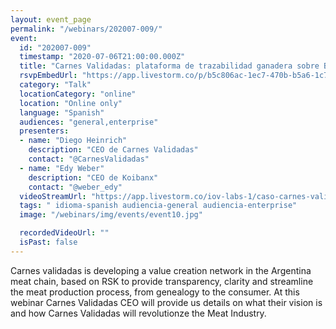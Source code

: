 ```yaml
---
layout: event_page
permalink: "/webinars/202007-009/"
event:
  id: "202007-009"
  timestamp: "2020-07-06T21:00:00.000Z"
  title: "Carnes Validadas: plataforma de trazabilidad ganadera sobre Blockchain"
  rsvpEmbedUrl: "https://app.livestorm.co/p/b5c806ac-1ec7-470b-b5a6-1c7a889c9f17/form"
  category: "Talk"
  locationCategory: "online"
  location: "Online only"
  language: "Spanish"
  audiences: "general,enterprise"
  presenters:
  - name: "Diego Heinrich"
    description: "CEO de Carnes Validadas"
    contact: "@CarnesValidadas"
  - name: "Edy Weber"
    description: "CEO de Koibanx"
    contact: "@weber_edy"
  videoStreamUrl: "https://app.livestorm.co/iov-labs-1/caso-carnes-validadas"
  tags: " idioma-spanish audiencia-general audiencia-enterprise"
  image: "/webinars/img/events/event10.jpg"

  recordedVideoUrl: ""
  isPast: false
---
```



Carnes validadas is developing a value creation network in the Argentina meat chain, based on RSK to provide transparency, clarity and streamline the meat production process, from genealogy to the consumer. At this webinar Carnes Validadas CEO will provide us details on what their vision is and how Carnes Validadas will revolutionze the Meat Industry.

